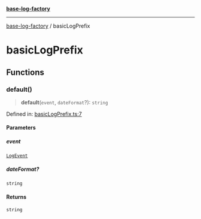 [**base-log-factory**](index.md)

***

[base-log-factory](index.md) / basicLogPrefix

# basicLogPrefix

## Functions

### default()

> **default**(`event`, `dateFormat`?): `string`

Defined in: [basicLogPrefix.ts:7](https://github.com/fengxinming/log-base/blob/8667f4e9ec4dc1a7959cf628998a70ef9d3209f9/packages/base-log-factory/src/basicLogPrefix.ts#L7)

#### Parameters

##### event

[`LogEvent`](typings.md#logevent)

##### dateFormat?

`string`

#### Returns

`string`

